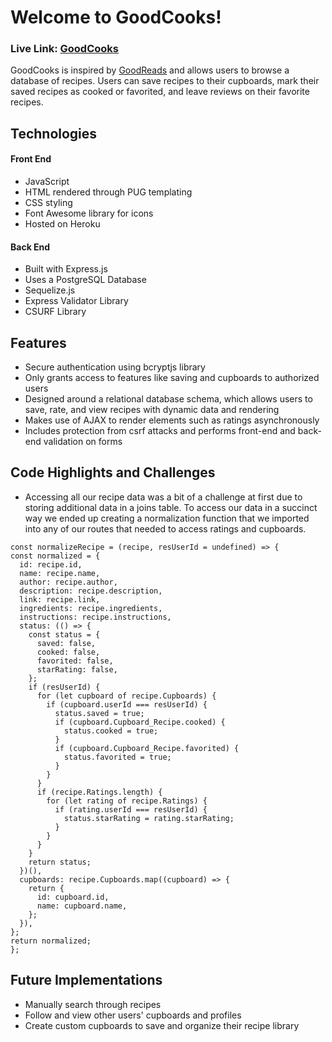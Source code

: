 # Welcome to GoodCooks!
### Live Link: [GoodCooks]

GoodCooks is inspired by [GoodReads] and allows users to browse a database of recipes. Users can save recipes to their cupboards, mark their saved recipes as cooked or favorited, and leave reviews on their favorite recipes.

## Technologies

#### Front End
  - JavaScript
  - HTML rendered through PUG templating
  - CSS styling
  - Font Awesome library for icons
  - Hosted on Heroku
#### Back End
  - Built with Express.js
  - Uses a PostgreSQL Database
  - Sequelize.js
  - Express Validator Library
  - CSURF Library

## Features
  - Secure authentication using bcryptjs library
  - Only grants access to features like saving and cupboards to authorized users
  - Designed around a relational database schema, which allows users to save, rate, and view recipes with dynamic data and rendering
  - Makes use of AJAX to render elements such as ratings asynchronously
  - Includes protection from csrf attacks and performs front-end and back-end validation on forms

## Code Highlights and Challenges
  - Accessing all our recipe data was a bit of a challenge at first due to storing additional data in a joins table. To access our data in a succinct way we ended up creating a normalization function that we imported into any of our routes that needed to access ratings and cupboards.
  ```
  const normalizeRecipe = (recipe, resUserId = undefined) => {
  const normalized = {
    id: recipe.id,
    name: recipe.name,
    author: recipe.author,
    description: recipe.description,
    link: recipe.link,
    ingredients: recipe.ingredients,
    instructions: recipe.instructions,
    status: (() => {
      const status = {
        saved: false,
        cooked: false,
        favorited: false,
        starRating: false,
      };
      if (resUserId) {
        for (let cupboard of recipe.Cupboards) {
          if (cupboard.userId === resUserId) {
            status.saved = true;
            if (cupboard.Cupboard_Recipe.cooked) {
              status.cooked = true;
            }
            if (cupboard.Cupboard_Recipe.favorited) {
              status.favorited = true;
            }
          }
        }
        if (recipe.Ratings.length) {
          for (let rating of recipe.Ratings) {
            if (rating.userId === resUserId) {
              status.starRating = rating.starRating;
            }
          }
        }
      }
      return status;
    })(),
    cupboards: recipe.Cupboards.map((cupboard) => {
      return {
        id: cupboard.id,
        name: cupboard.name,
      };
    }),
  };
  return normalized;
};
  ```

## Future Implementations
  - Manually search through recipes
  - Follow and view other users' cupboards and profiles
  - Create custom cupboards to save and organize their recipe library

[GoodReads]: https://www.goodreads.com/

[GoodCooks]: https://goodcooks.herokuapp.com/
